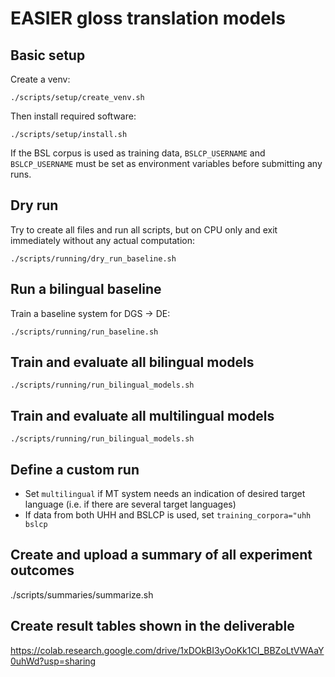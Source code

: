 # EASIER gloss translation models

## Basic setup

Create a venv:

    ./scripts/setup/create_venv.sh

Then install required software:

    ./scripts/setup/install.sh

If the BSL corpus is used as training data, `BSLCP_USERNAME` and `BSLCP_USERNAME` must be set as environment
variables before submitting any runs.

## Dry run

Try to create all files and run all scripts, but on CPU only and exit immediately without any actual computation:

    ./scripts/running/dry_run_baseline.sh

## Run a bilingual baseline

Train a baseline system for DGS -> DE:

    ./scripts/running/run_baseline.sh

## Train and evaluate all bilingual models

    ./scripts/running/run_bilingual_models.sh

## Train and evaluate all multilingual models

    ./scripts/running/run_bilingual_models.sh

## Define a custom run

- Set `multilingual` if MT system needs an indication of desired target language (i.e. if there are several target languages)
- If data from both UHH and BSLCP is used, set `training_corpora="uhh bslcp`

## Create and upload a summary of all experiment outcomes

   ./scripts/summaries/summarize.sh
   
## Create result tables shown in the deliverable

https://colab.research.google.com/drive/1xDOkBI3yOoKk1CI_BBZoLtVWAaY0uhWd?usp=sharing